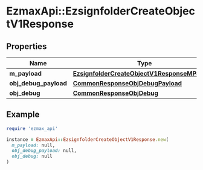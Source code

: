 # EzmaxApi::EzsignfolderCreateObjectV1Response

## Properties

| Name | Type | Description | Notes |
| ---- | ---- | ----------- | ----- |
| **m_payload** | [**EzsignfolderCreateObjectV1ResponseMPayload**](EzsignfolderCreateObjectV1ResponseMPayload.md) |  |  |
| **obj_debug_payload** | [**CommonResponseObjDebugPayload**](CommonResponseObjDebugPayload.md) |  | [optional] |
| **obj_debug** | [**CommonResponseObjDebug**](CommonResponseObjDebug.md) |  | [optional] |

## Example

```ruby
require 'ezmax_api'

instance = EzmaxApi::EzsignfolderCreateObjectV1Response.new(
  m_payload: null,
  obj_debug_payload: null,
  obj_debug: null
)
```

